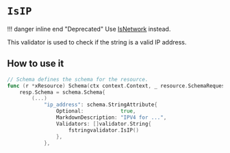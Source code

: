 # `IsIP`

!!! danger inline end "Deprecated"
    Use [IsNetwork](./isnetwork.md) instead.

This validator is used to check if the string is a valid IP address.

## How to use it

```go
// Schema defines the schema for the resource.
func (r *xResource) Schema(ctx context.Context, _ resource.SchemaRequest, resp *resource.SchemaResponse) {
    resp.Schema = schema.Schema{
        (...)
            "ip_address": schema.StringAttribute{
                Optional:            true,
                MarkdownDescription: "IPV4 for ...",
                Validators: []validator.String{
                    fstringvalidator.IsIP()
                },
            },
```
